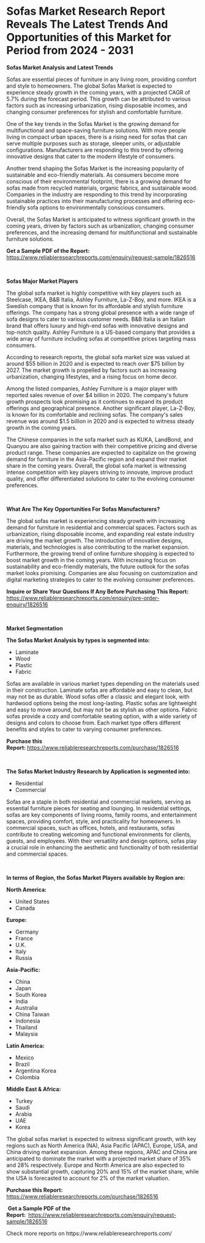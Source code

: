 <p><h1>Sofas Market Research Report Reveals The Latest Trends And Opportunities of this Market for Period from 2024 - 2031</h1></p><p><strong>Sofas Market Analysis and Latest Trends</strong></p>
<p><p>Sofas are essential pieces of furniture in any living room, providing comfort and style to homeowners. The global Sofas Market is expected to experience steady growth in the coming years, with a projected CAGR of 5.7% during the forecast period. This growth can be attributed to various factors such as increasing urbanization, rising disposable incomes, and changing consumer preferences for stylish and comfortable furniture.</p><p>One of the key trends in the Sofas Market is the growing demand for multifunctional and space-saving furniture solutions. With more people living in compact urban spaces, there is a rising need for sofas that can serve multiple purposes such as storage, sleeper units, or adjustable configurations. Manufacturers are responding to this trend by offering innovative designs that cater to the modern lifestyle of consumers.</p><p>Another trend shaping the Sofas Market is the increasing popularity of sustainable and eco-friendly materials. As consumers become more conscious of their environmental footprint, there is a growing demand for sofas made from recycled materials, organic fabrics, and sustainable wood. Companies in the industry are responding to this trend by incorporating sustainable practices into their manufacturing processes and offering eco-friendly sofa options to environmentally conscious consumers.</p><p>Overall, the Sofas Market is anticipated to witness significant growth in the coming years, driven by factors such as urbanization, changing consumer preferences, and the increasing demand for multifunctional and sustainable furniture solutions.</p></p>
<p><strong>Get a Sample PDF of the Report:&nbsp;</strong> <a href="https://www.reliableresearchreports.com/enquiry/request-sample/1826516">https://www.reliableresearchreports.com/enquiry/request-sample/1826516</a></p>
<p>&nbsp;</p>
<p><strong>Sofas Major Market Players</strong></p>
<p><p>The global sofa market is highly competitive with key players such as Steelcase, IKEA, B&B Italia, Ashley Furniture, La-Z-Boy, and more. IKEA is a Swedish company that is known for its affordable and stylish furniture offerings. The company has a strong global presence with a wide range of sofa designs to cater to various customer needs. B&B Italia is an Italian brand that offers luxury and high-end sofas with innovative designs and top-notch quality. Ashley Furniture is a US-based company that provides a wide array of furniture including sofas at competitive prices targeting mass consumers.</p><p>According to research reports, the global sofa market size was valued at around $55 billion in 2020 and is expected to reach over $75 billion by 2027. The market growth is propelled by factors such as increasing urbanization, changing lifestyles, and a rising focus on home decor.</p><p>Among the listed companies, Ashley Furniture is a major player with reported sales revenue of over $4 billion in 2020. The company's future growth prospects look promising as it continues to expand its product offerings and geographical presence. Another significant player, La-Z-Boy, is known for its comfortable and reclining sofas. The company's sales revenue was around $1.5 billion in 2020 and is expected to witness steady growth in the coming years.</p><p>The Chinese companies in the sofa market such as KUKA, LandBond, and Quanyou are also gaining traction with their competitive pricing and diverse product range. These companies are expected to capitalize on the growing demand for furniture in the Asia-Pacific region and expand their market share in the coming years. Overall, the global sofa market is witnessing intense competition with key players striving to innovate, improve product quality, and offer differentiated solutions to cater to the evolving consumer preferences.</p></p>
<p>&nbsp;</p>
<p><strong>What Are The Key Opportunities For Sofas Manufacturers?</strong></p>
<p><p>The global sofas market is experiencing steady growth with increasing demand for furniture in residential and commercial spaces. Factors such as urbanization, rising disposable income, and expanding real estate industry are driving the market growth. The introduction of innovative designs, materials, and technologies is also contributing to the market expansion. Furthermore, the growing trend of online furniture shopping is expected to boost market growth in the coming years. With increasing focus on sustainability and eco-friendly materials, the future outlook for the sofas market looks promising. Companies are also focusing on customization and digital marketing strategies to cater to the evolving consumer preferences.</p></p>
<p><strong>Inquire or Share Your Questions If Any Before Purchasing This Report:</strong> <a href="https://www.reliableresearchreports.com/enquiry/pre-order-enquiry/1826516">https://www.reliableresearchreports.com/enquiry/pre-order-enquiry/1826516</a></p>
<p>&nbsp;</p>
<p><strong>Market Segmentation</strong></p>
<p><strong>The Sofas Market Analysis by types is segmented into:</strong></p>
<p><ul><li>Laminate</li><li>Wood</li><li>Plastic</li><li>Fabric</li></ul></p>
<p><p>Sofas are available in various market types depending on the materials used in their construction. Laminate sofas are affordable and easy to clean, but may not be as durable. Wood sofas offer a classic and elegant look, with hardwood options being the most long-lasting. Plastic sofas are lightweight and easy to move around, but may not be as stylish as other options. Fabric sofas provide a cozy and comfortable seating option, with a wide variety of designs and colors to choose from. Each market type offers different benefits and styles to cater to varying consumer preferences.</p></p>
<p><strong>Purchase this Report:&nbsp;</strong><a href="https://www.reliableresearchreports.com/purchase/1826516">https://www.reliableresearchreports.com/purchase/1826516</a></p>
<p>&nbsp;</p>
<p><strong>The Sofas Market Industry Research by Application is segmented into:</strong></p>
<p><ul><li>Residential</li><li>Commercial</li></ul></p>
<p><p>Sofas are a staple in both residential and commercial markets, serving as essential furniture pieces for seating and lounging. In residential settings, sofas are key components of living rooms, family rooms, and entertainment spaces, providing comfort, style, and practicality for homeowners. In commercial spaces, such as offices, hotels, and restaurants, sofas contribute to creating welcoming and functional environments for clients, guests, and employees. With their versatility and design options, sofas play a crucial role in enhancing the aesthetic and functionality of both residential and commercial spaces.</p></p>
<p>&nbsp;</p>
<p><strong>In terms of Region, the Sofas Market Players available by Region are:</strong></p>
<p>
    <p> <strong> North America: </strong>
        <ul>
            <li>United States</li>
            <li>Canada</li>
        </ul>
        </p> 
    <p> <strong> Europe: </strong>
        <ul>
            <li>Germany</li>
            <li>France</li>
            <li>U.K.</li>
            <li>Italy</li>
            <li>Russia</li>
        </ul>
        </p> 
    <p> <strong> Asia-Pacific: </strong>
        <ul>
            <li>China</li>
            <li>Japan</li>
            <li>South Korea</li>
            <li>India</li>
            <li>Australia</li>
            <li>China Taiwan</li>
            <li>Indonesia</li>
            <li>Thailand</li>
            <li>Malaysia</li>
        </ul>
        </p> 
    <p> <strong> Latin America: </strong>
        <ul>
            <li>Mexico</li>
            <li>Brazil</li>
            <li>Argentina Korea</li>
            <li>Colombia</li>
        </ul>
        </p> 
    <p> <strong> Middle East & Africa: </strong>
        <ul>
            <li>Turkey</li>
            <li>Saudi</li>
            <li>Arabia</li>
            <li>UAE</li>
            <li>Korea</li>
        </ul>
    </p>
    </p>
<p><p>The global sofas market is expected to witness significant growth, with key regions such as North America (NA), Asia Pacific (APAC), Europe, USA, and China driving market expansion. Among these regions, APAC and China are anticipated to dominate the market with a projected market share of 35% and 28% respectively. Europe and North America are also expected to show substantial growth, capturing 20% and 15% of the market share, while the USA is forecasted to account for 2% of the market valuation.</p></p>
<p><strong>Purchase this Report: </strong><a href="https://www.reliableresearchreports.com/purchase/1826516">https://www.reliableresearchreports.com/purchase/1826516</a></p>
<p>&nbsp;<strong>Get a Sample PDF of the Report:&nbsp;&nbsp;</strong><a href="https://www.reliableresearchreports.com/enquiry/request-sample/1826516">https://www.reliableresearchreports.com/enquiry/request-sample/1826516</a></p>
<p><strong></strong></p>
<p>Check more reports on https://www.reliableresearchreports.com/</p>